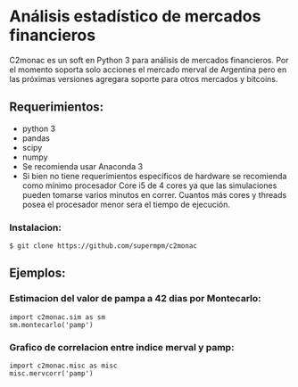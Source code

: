 # Análisis estadístico de mercados financieros

C2monac es un soft en Python 3 para análisis de mercados financieros. Por el momento soporta solo acciones el mercado merval de Argentina pero en las próximas versiones agregara soporte para otros mercados y bitcoins.

## Requerimientos:

- python 3
- pandas
- scipy
- numpy
- Se recomienda usar Anaconda 3
- Si bien no tiene requerimientos específicos de hardware se recomienda como mínimo procesador Core i5 de 4 cores ya que las simulaciones pueden tomarse varios minutos en correr. Cuantos más cores y threads posea el procesador menor sera el tiempo de ejecución.



### Instalacion:

```
$ git clone https://github.com/supermpm/c2monac
```

## Ejemplos:

### Estimacion del valor de pampa a 42 dias por Montecarlo:

```
import c2monac.sim as sm
sm.montecarlo('pamp')
```

### Grafico de correlacion entre indice merval y pamp:

```
import c2monac.misc as misc
misc.mervcorr('pamp')
```


